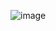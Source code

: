 ![image](https://user-images.githubusercontent.com/48917675/82125455-e733bd80-975a-11ea-9ce8-af4fd211cef7.png)
